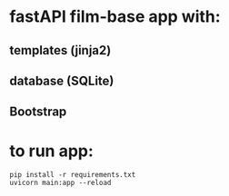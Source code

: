 # fastAPI film-base app with:
## templates (jinja2)
## database (SQLite)
## Bootstrap

# to run app:
```
pip install -r requirements.txt
uvicorn main:app --reload
```
